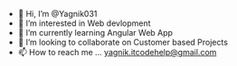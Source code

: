 - 👋 Hi, I’m @Yagnik031
- 👀 I’m interested in Web devlopment
- 🌱 I’m currently learning Angular Web App
- 💞️ I’m looking to collaborate on Customer based Projects
- 📫 How to reach me ... yagnik.itcodehelp@gmail.com

<!---
Yagnik031/Yagnik031 is a ✨ special ✨ repository because its `README.md` (this file) appears on your GitHub profile.
You can click the Preview link to take a look at your changes.
--->
